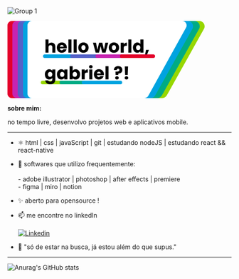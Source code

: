 ![Group 1](https://github.com/bielaugustos/bielaugustos/assets/132632103/aa6ca06e-c3e2-4a8b-ad38-3c4fb5b741d7)<div>

<svg width="452" height="173" viewBox="0 0 452 173" fill="none" xmlns="http://www.w3.org/2000/svg">
<path d="M0 10C0 4.47715 4.47715 0 10 0L348.008 0C355.632 0 360.452 8.18971 356.75 14.855L271.783 167.855C270.02 171.03 266.673 173 263.041 173H10C4.47715 173 0 168.523 0 163V10Z" fill="#E4002B"/>
<path d="M11 10C11 4.47715 15.4772 0 21 0L359.008 0C366.632 0 371.452 8.18971 367.75 14.855L282.783 167.855C281.02 171.03 277.673 173 274.041 173H21C15.4772 173 11 168.523 11 163V10Z" fill="#C724B1"/>
<path d="M23 10C23 4.47715 27.4772 0 33 0L371.008 0C378.632 0 383.452 8.18971 379.75 14.855L294.783 167.855C293.02 171.03 289.673 173 286.041 173H33C27.4772 173 23 168.523 23 163V10Z" fill="#5461C8"/>
<path d="M35 10C35 4.47715 39.4772 0 45 0L383.008 0C390.632 0 395.452 8.18971 391.75 14.855L306.783 167.855C305.02 171.03 301.673 173 298.041 173H45C39.4772 173 35 168.523 35 163V10Z" fill="#00A3E0"/>
<path d="M286 12C286 5.37259 291.373 0 298 0H431.514C440.685 0 446.466 9.86971 441.981 17.8688L358.438 166.869C356.315 170.655 352.312 173 347.971 173H298C291.373 173 286 167.627 286 161V12Z" fill="#97D700"/>
<path d="M275 12C275 5.37259 280.373 0 287 0H420.514C429.685 0 435.466 9.86971 430.981 17.8688L347.438 166.869C345.315 170.655 341.312 173 336.971 173H287C280.373 173 275 167.627 275 161V12Z" fill="#00AB84"/>
<path d="M260 12C260 5.37259 265.373 0 272 0H405.514C414.685 0 420.466 9.86971 415.981 17.8688L332.438 166.869C330.315 170.655 326.312 173 321.971 173H272C265.373 173 260 167.627 260 161V12Z" fill="#00A3E0"/>
<path d="M45 10C45 4.47715 49.4772 0 55 0L393.008 0C400.632 0 405.452 8.18971 401.75 14.855L316.783 167.855C315.02 171.03 311.673 173 308.041 173H55C49.4772 173 45 168.523 45 163V10Z" fill="white"/>
<rect x="75" y="134" width="66" height="8" rx="4" fill="#97D700"/>
<rect x="117" y="134" width="95" height="8" rx="4" fill="#00AB84"/>
<rect x="167" y="134" width="91" height="8" rx="4" fill="#00A3E0"/>
<path d="M99.2 48.44C101.76 48.44 103.813 49.2933 105.36 51C106.907 52.68 107.68 55 107.68 57.96V71H100.88V58.88C100.88 57.3867 100.493 56.2267 99.72 55.4C98.9467 54.5733 97.9067 54.16 96.6 54.16C95.2933 54.16 94.2533 54.5733 93.48 55.4C92.7067 56.2267 92.32 57.3867 92.32 58.88V71H85.48V41.4H92.32V51.68C93.0133 50.6933 93.96 49.9067 95.16 49.32C96.36 48.7333 97.7067 48.44 99.2 48.44ZM133.473 59.48C133.473 60.12 133.433 60.7867 133.353 61.48H117.873C117.98 62.8667 118.42 63.9333 119.193 64.68C119.993 65.4 120.966 65.76 122.113 65.76C123.82 65.76 125.006 65.04 125.673 63.6H132.953C132.58 65.0667 131.9 66.3867 130.913 67.56C129.953 68.7333 128.74 69.6533 127.273 70.32C125.806 70.9867 124.166 71.32 122.353 71.32C120.166 71.32 118.22 70.8533 116.513 69.92C114.806 68.9867 113.473 67.6533 112.513 65.92C111.553 64.1867 111.073 62.16 111.073 59.84C111.073 57.52 111.54 55.4933 112.473 53.76C113.433 52.0267 114.766 50.6933 116.473 49.76C118.18 48.8267 120.14 48.36 122.353 48.36C124.513 48.36 126.433 48.8133 128.113 49.72C129.793 50.6267 131.1 51.92 132.033 53.6C132.993 55.28 133.473 57.24 133.473 59.48ZM126.473 57.68C126.473 56.5067 126.073 55.5733 125.273 54.88C124.473 54.1867 123.473 53.84 122.273 53.84C121.126 53.84 120.153 54.1733 119.353 54.84C118.58 55.5067 118.1 56.4533 117.913 57.68H126.473ZM143.922 41.4V71H137.082V41.4H143.922ZM155.718 41.4V71H148.878V41.4H155.718ZM170.835 71.32C168.649 71.32 166.675 70.8533 164.915 69.92C163.182 68.9867 161.809 67.6533 160.795 65.92C159.809 64.1867 159.315 62.16 159.315 59.84C159.315 57.5467 159.822 55.5333 160.835 53.8C161.849 52.04 163.235 50.6933 164.995 49.76C166.755 48.8267 168.729 48.36 170.915 48.36C173.102 48.36 175.075 48.8267 176.835 49.76C178.595 50.6933 179.982 52.04 180.995 53.8C182.009 55.5333 182.515 57.5467 182.515 59.84C182.515 62.1333 181.995 64.16 180.955 65.92C179.942 67.6533 178.542 68.9867 176.755 69.92C174.995 70.8533 173.022 71.32 170.835 71.32ZM170.835 65.4C172.142 65.4 173.249 64.92 174.155 63.96C175.089 63 175.555 61.6267 175.555 59.84C175.555 58.0533 175.102 56.68 174.195 55.72C173.315 54.76 172.222 54.28 170.915 54.28C169.582 54.28 168.475 54.76 167.595 55.72C166.715 56.6533 166.275 58.0267 166.275 59.84C166.275 61.6267 166.702 63 167.555 63.96C168.435 64.92 169.529 65.4 170.835 65.4ZM226.661 48.68L220.621 71H213.061L209.541 56.52L205.901 71H198.381L192.301 48.68H199.141L202.301 64.64L206.061 48.68H213.301L217.101 64.56L220.221 48.68H226.661ZM239.429 71.32C237.242 71.32 235.269 70.8533 233.509 69.92C231.776 68.9867 230.402 67.6533 229.389 65.92C228.402 64.1867 227.909 62.16 227.909 59.84C227.909 57.5467 228.416 55.5333 229.429 53.8C230.442 52.04 231.829 50.6933 233.589 49.76C235.349 48.8267 237.322 48.36 239.509 48.36C241.696 48.36 243.669 48.8267 245.429 49.76C247.189 50.6933 248.576 52.04 249.589 53.8C250.602 55.5333 251.109 57.5467 251.109 59.84C251.109 62.1333 250.589 64.16 249.549 65.92C248.536 67.6533 247.136 68.9867 245.349 69.92C243.589 70.8533 241.616 71.32 239.429 71.32ZM239.429 65.4C240.736 65.4 241.842 64.92 242.749 63.96C243.682 63 244.149 61.6267 244.149 59.84C244.149 58.0533 243.696 56.68 242.789 55.72C241.909 54.76 240.816 54.28 239.509 54.28C238.176 54.28 237.069 54.76 236.189 55.72C235.309 56.6533 234.869 58.0267 234.869 59.84C234.869 61.6267 235.296 63 236.149 63.96C237.029 64.92 238.122 65.4 239.429 65.4ZM261.578 52.4C262.378 51.1733 263.378 50.2133 264.578 49.52C265.778 48.8 267.111 48.44 268.578 48.44V55.68H266.698C264.991 55.68 263.711 56.0533 262.858 56.8C262.004 57.52 261.578 58.8 261.578 60.64V71H254.738V48.68H261.578V52.4ZM278.687 41.4V71H271.847V41.4H278.687ZM282.284 59.8C282.284 57.5067 282.711 55.4933 283.564 53.76C284.444 52.0267 285.631 50.6933 287.124 49.76C288.617 48.8267 290.284 48.36 292.124 48.36C293.591 48.36 294.924 48.6667 296.124 49.28C297.351 49.8933 298.311 50.72 299.004 51.76V41.4H305.844V71H299.004V67.8C298.364 68.8667 297.444 69.72 296.244 70.36C295.071 71 293.697 71.32 292.124 71.32C290.284 71.32 288.617 70.8533 287.124 69.92C285.631 68.96 284.444 67.6133 283.564 65.88C282.711 64.12 282.284 62.0933 282.284 59.8ZM299.004 59.84C299.004 58.1333 298.524 56.7867 297.564 55.8C296.631 54.8133 295.484 54.32 294.124 54.32C292.764 54.32 291.604 54.8133 290.644 55.8C289.711 56.76 289.244 58.0933 289.244 59.8C289.244 61.5067 289.711 62.8667 290.644 63.88C291.604 64.8667 292.764 65.36 294.124 65.36C295.484 65.36 296.631 64.8667 297.564 63.88C298.524 62.8933 299.004 61.5467 299.004 59.84ZM318.153 64.68L313.713 76.16H309.353L311.673 64.68H318.153ZM93.96 108.36C95.5333 108.36 96.9067 108.68 98.08 109.32C99.28 109.96 100.2 110.8 100.84 111.84V108.68H107.68V130.96C107.68 133.013 107.267 134.867 106.44 136.52C105.64 138.2 104.4 139.533 102.72 140.52C101.067 141.507 99 142 96.52 142C93.2133 142 90.5333 141.213 88.48 139.64C86.4267 138.093 85.2533 135.987 84.96 133.32H91.72C91.9333 134.173 92.44 134.84 93.24 135.32C94.04 135.827 95.0267 136.08 96.2 136.08C97.6133 136.08 98.7333 135.667 99.56 134.84C100.413 134.04 100.84 132.747 100.84 130.96V127.8C100.173 128.84 99.2533 129.693 98.08 130.36C96.9067 131 95.5333 131.32 93.96 131.32C92.12 131.32 90.4533 130.853 88.96 129.92C87.4667 128.96 86.28 127.613 85.4 125.88C84.5467 124.12 84.12 122.093 84.12 119.8C84.12 117.507 84.5467 115.493 85.4 113.76C86.28 112.027 87.4667 110.693 88.96 109.76C90.4533 108.827 92.12 108.36 93.96 108.36ZM100.84 119.84C100.84 118.133 100.36 116.787 99.4 115.8C98.4667 114.813 97.32 114.32 95.96 114.32C94.6 114.32 93.44 114.813 92.48 115.8C91.5467 116.76 91.08 118.093 91.08 119.8C91.08 121.507 91.5467 122.867 92.48 123.88C93.44 124.867 94.6 125.36 95.96 125.36C97.32 125.36 98.4667 124.867 99.4 123.88C100.36 122.893 100.84 121.547 100.84 119.84ZM111.268 119.8C111.268 117.507 111.695 115.493 112.548 113.76C113.428 112.027 114.615 110.693 116.108 109.76C117.602 108.827 119.268 108.36 121.108 108.36C122.682 108.36 124.055 108.68 125.228 109.32C126.428 109.96 127.348 110.8 127.988 111.84V108.68H134.828V131H127.988V127.84C127.322 128.88 126.388 129.72 125.188 130.36C124.015 131 122.642 131.32 121.068 131.32C119.255 131.32 117.602 130.853 116.108 129.92C114.615 128.96 113.428 127.613 112.548 125.88C111.695 124.12 111.268 122.093 111.268 119.8ZM127.988 119.84C127.988 118.133 127.508 116.787 126.548 115.8C125.615 114.813 124.468 114.32 123.108 114.32C121.748 114.32 120.588 114.813 119.628 115.8C118.695 116.76 118.228 118.093 118.228 119.8C118.228 121.507 118.695 122.867 119.628 123.88C120.588 124.867 121.748 125.36 123.108 125.36C124.468 125.36 125.615 124.867 126.548 123.88C127.508 122.893 127.988 121.547 127.988 119.84ZM146.617 111.84C147.257 110.8 148.177 109.96 149.377 109.32C150.577 108.68 151.95 108.36 153.497 108.36C155.337 108.36 157.004 108.827 158.497 109.76C159.99 110.693 161.164 112.027 162.017 113.76C162.897 115.493 163.337 117.507 163.337 119.8C163.337 122.093 162.897 124.12 162.017 125.88C161.164 127.613 159.99 128.96 158.497 129.92C157.004 130.853 155.337 131.32 153.497 131.32C151.924 131.32 150.55 131.013 149.377 130.4C148.204 129.76 147.284 128.92 146.617 127.88V131H139.777V101.4H146.617V111.84ZM156.377 119.8C156.377 118.093 155.897 116.76 154.937 115.8C154.004 114.813 152.844 114.32 151.457 114.32C150.097 114.32 148.937 114.813 147.977 115.8C147.044 116.787 146.577 118.133 146.577 119.84C146.577 121.547 147.044 122.893 147.977 123.88C148.937 124.867 150.097 125.36 151.457 125.36C152.817 125.36 153.977 124.867 154.937 123.88C155.897 122.867 156.377 121.507 156.377 119.8ZM173.765 112.4C174.565 111.173 175.565 110.213 176.765 109.52C177.965 108.8 179.299 108.44 180.765 108.44V115.68H178.885C177.179 115.68 175.899 116.053 175.045 116.8C174.192 117.52 173.765 118.8 173.765 120.64V131H166.925V108.68H173.765V112.4ZM187.475 106.36C186.275 106.36 185.288 106.013 184.515 105.32C183.768 104.6 183.395 103.72 183.395 102.68C183.395 101.613 183.768 100.733 184.515 100.04C185.288 99.32 186.275 98.96 187.475 98.96C188.648 98.96 189.608 99.32 190.355 100.04C191.128 100.733 191.515 101.613 191.515 102.68C191.515 103.72 191.128 104.6 190.355 105.32C189.608 106.013 188.648 106.36 187.475 106.36ZM190.875 108.68V131H184.035V108.68H190.875ZM216.872 119.48C216.872 120.12 216.832 120.787 216.752 121.48H201.272C201.378 122.867 201.818 123.933 202.592 124.68C203.392 125.4 204.365 125.76 205.512 125.76C207.218 125.76 208.405 125.04 209.072 123.6H216.352C215.978 125.067 215.298 126.387 214.312 127.56C213.352 128.733 212.138 129.653 210.672 130.32C209.205 130.987 207.565 131.32 205.752 131.32C203.565 131.32 201.618 130.853 199.912 129.92C198.205 128.987 196.872 127.653 195.912 125.92C194.952 124.187 194.472 122.16 194.472 119.84C194.472 117.52 194.938 115.493 195.872 113.76C196.832 112.027 198.165 110.693 199.872 109.76C201.578 108.827 203.538 108.36 205.752 108.36C207.912 108.36 209.832 108.813 211.512 109.72C213.192 110.627 214.498 111.92 215.432 113.6C216.392 115.28 216.872 117.24 216.872 119.48ZM209.872 117.68C209.872 116.507 209.472 115.573 208.672 114.88C207.872 114.187 206.872 113.84 205.672 113.84C204.525 113.84 203.552 114.173 202.752 114.84C201.978 115.507 201.498 116.453 201.312 117.68H209.872ZM227.32 101.4V131H220.48V101.4H227.32ZM248.953 101.36C251.807 101.36 254.087 102.107 255.793 103.6C257.527 105.093 258.393 107.2 258.393 109.92C258.393 112.427 257.567 114.387 255.913 115.8C254.287 117.187 252.127 117.893 249.433 117.92L249.233 120.92H243.233L243.033 113.48H245.433C247.487 113.48 249.047 113.227 250.113 112.72C251.207 112.213 251.753 111.293 251.753 109.96C251.753 109.027 251.5 108.293 250.993 107.76C250.487 107.227 249.78 106.96 248.873 106.96C247.913 106.96 247.167 107.24 246.633 107.8C246.1 108.333 245.833 109.067 245.833 110H239.393C239.34 108.373 239.673 106.907 240.393 105.6C241.14 104.293 242.233 103.267 243.673 102.52C245.14 101.747 246.9 101.36 248.953 101.36ZM246.313 131.32C245.113 131.32 244.127 130.973 243.353 130.28C242.607 129.56 242.233 128.68 242.233 127.64C242.233 126.573 242.607 125.68 243.353 124.96C244.127 124.24 245.113 123.88 246.313 123.88C247.487 123.88 248.447 124.24 249.193 124.96C249.967 125.68 250.353 126.573 250.353 127.64C250.353 128.68 249.967 129.56 249.193 130.28C248.447 130.973 247.487 131.32 246.313 131.32ZM271.277 101.92L270.477 121.08H264.677L263.877 101.92H271.277ZM267.677 131.32C266.477 131.32 265.49 130.973 264.717 130.28C263.97 129.56 263.597 128.68 263.597 127.64C263.597 126.573 263.97 125.68 264.717 124.96C265.49 124.24 266.477 123.88 267.677 123.88C268.85 123.88 269.81 124.24 270.557 124.96C271.33 125.68 271.717 126.573 271.717 127.64C271.717 128.68 271.33 129.56 270.557 130.28C269.81 130.973 268.85 131.32 267.677 131.32Z" fill="black"/>
<rect x="80" y="75" width="87" height="8" rx="4" fill="#00A3E0"/>
<rect x="141" y="75" width="67" height="8" rx="4" fill="#5461C8"/>
<rect x="198" y="75" width="77" height="8" rx="4" fill="#C724B1"/>
<rect x="253" y="75" width="79" height="8" rx="4" fill="#E4002B"/>
</svg>

**sobre mim:**

no tempo livre, desenvolvo projetos web e aplicativos mobile.<br>

* * *
  
- ⚛️ html | css | javaScript | git | estudando nodeJS | estudando react && react-native
- 🎯 softwares que utilizo frequentemente: <br><br> - adobe illustrator | photoshop | after effects | premiere <br> - figma | miro | notion
- ✨ aberto para opensource !
- 📫 me encontre no linkedIn <br><br>
[![Linkedin](https://img.shields.io/badge/linkedin-%230077B5.svg?style=for-the-badge&logo=linkedin&logoColor=white)](https://www.linkedin.com/in/gabrielsavaccini/)


- 🚀 "só de estar na busca, já estou além do que supus."

* * *

![Anurag's GitHub stats](https://github-readme-stats.vercel.app/api?username=bielaugustos&show_icons=true&bg_color=00000000)
